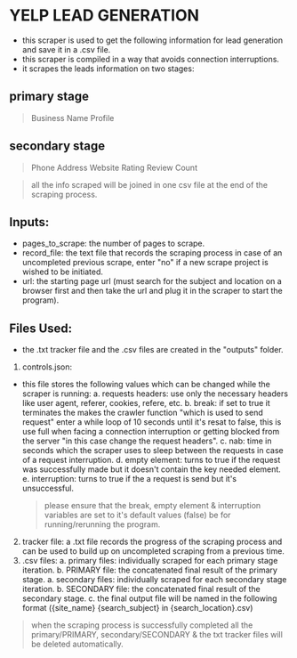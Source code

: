 # YELP LEAD GENERATION

* this scraper is used to get the following information for lead generation and save it in a .csv file.
* this scraper is compiled in a way that avoids connection interruptions.
* it scrapes the leads information on two stages:

## **primary stage**

> Business Name
> Profile

## **secondary stage**
> Phone
> Address
> Website
> Rating
> Review Count


> all the info scraped will be joined in one csv file at the end of the scraping process.

## Inputs:

* pages_to_scrape: the number of pages to scrape.
* record_file: the text file that records the scraping process in case of an uncompleted previous scrape, enter "no" if a new scrape project is wished to be initiated.
* url: the starting page url (must search for the subject and location on a browser first and then take the url and plug it in the scraper to start the program).

## Files Used:

* the .txt tracker file and the .csv files are created in the "outputs" folder.

1. controls.json:

* this file stores the following values which can be changed while the scraper is running:
  a. requests headers: use only the necessary headers like user agent, referer, cookies, refere, etc.
  b. break: if set to true it terminates the makes the crawler function "which is used to send request" enter a while loop of 10 seconds until it's resat to false, this is use full when facing a connection interruption or getting blocked from the server "in this case change the request headers".
  c. nab: time in seconds which the scraper uses to sleep between the requests in case of a request interruption.
  d. empty element: turns to true if the request was successfully made but it doesn't contain the key needed element.
  e. interruption: turns to true if the a request is send but it's unsuccessful.

  > please ensure that the break, empty element & interruption variables are set to it's default values (false) be for running/rerunning the program.


2. tracker file:
   a .txt file records the progress of the scraping process and can be used to build up on uncompleted scraping from a previous time.
3. .csv files:
   a. primary files: individually scraped for each primary stage iteration.
   b. PRIMARY file: the concatenated final result of the primary stage.
   a. secondary files: individually scraped for each secondary stage iteration.
   b. SECONDARY file: the concatenated final result of the secondary stage.
   c. the final output file will be named in the following format ({site_name} {search_subject} in {search_location}.csv)

> when the scraping process is successfully completed all the primary/PRIMARY, secondary/SECONDARY & the txt tracker files will be deleted automatically.
